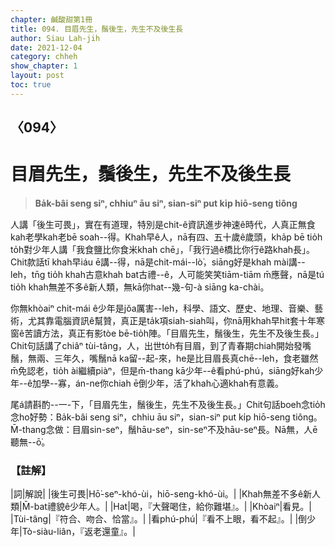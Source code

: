 ```yaml
---
chapter: 鹹酸甜第1冊
title: 094. 目眉先生，鬚後生，先生不及後生長
author: Siau Lah-jih
date: 2021-12-04
category: chheh
show_chapter: 1
layout: post
toc: true
---
```

  
## 〈094〉
# 目眉先生，鬚後生，先生不及後生長
>**Ba̍k-bâi seng siⁿ, chhiuⁿ āu siⁿ, sian-siⁿ put ki̍p hiō-seng tiông**

人講「後生可畏」，實在有道理，特別是chit-ê資訊進步神速ê時代，人真正無食kah老學kah老bē soah--得。Khah早ê人，nā有四、五十歲ê歲頭，kha̍p bē tio̍h to̍h對少年人講「我食鹽比你食米khah chē」，「我行過ê橋比你行ê路khah長」。Chit款話tī khah早iáu ē講--得，nā是chit-mái--lò͘，siāng好是khah mài講--leh，tn̄g tio̍h khah古意khah bat古禮--ê，人可能笑笑tiām-tiām m̄應聲，nā是tú tio̍h khah無差不多ê新人類，無kā你hat--幾-句-à siāng ka-chài。

你無khòaiⁿ chit-mái ê少年是jŏa厲害--leh，科學、語文、歷史、地理、音樂、藝術，尤其靠電腦資訊ê幫贊，真正是ta̍k項siah-siah叫，你nā用khah早hit套十年寒窗ê苦讀方法，真正有影tòe bē-tio̍h陣。「目眉先生，鬚後生，先生不及後生長。」Chit句話講了chiâⁿ tùi-tâng，人，出世to̍h有目眉，到了青春期chiah開始發嘴鬚，無兩、三年久，嘴鬚nā ka留--起-來，he是比目眉長真chē--leh，食老雖然m̄免認老，tio̍h ài繼續piàⁿ，但是m̄-thang kā少年--ê看phú-phú，siāng好kah少年--ê加學--寡，án-ne你chiah ē倒少年，活了khah心適khah有意義。

尾á請斟酌--一-下，「目眉先生，鬚後生，先生不及後生長。」Chit句話boeh念tio̍h念ho͘好勢：Ba̍k-bâi seng siⁿ，chhiu āu siⁿ，sian-siⁿ put ki̍p hiō-seng tiông。M̄-thang念做：目眉sin-seⁿ，鬚hāu-seⁿ，sin-seⁿ不及hāu-seⁿ長。Nā無，人ē聽無--ō͘。


### 【註解】

|詞|解說|
|後生可畏|Hō͘-seⁿ-khó-ùi，hiō-seng-khó-ùi。|
|Khah無差不多ê新人類|M̄-bat禮貌ê少年人。|
|Hat|喝，『大聲喝住，給你難堪』。|
|Khòaiⁿ|看見。|
|Tùi-tâng|『符合、吻合、恰當』。|
|看phú-phú|『看不上眼，看不起』。|
|倒少年|Tò-siàu-liân，『返老還童』。|
